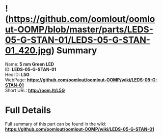 
!(https://github.com/oomlout/oomlout-OOMP/blob/master/parts/LEDS-05-G-STAN-01/LEDS-05-G-STAN-01_420.jpg)
Summary
=================
  
Name: __5 mm Green LED__    
ID: __LEDS-05-G-STAN-01__   
Hex ID: __L5G__   
WebPage: __https://github.com/oomlout/oomlout-OOMP/wiki/LEDS-05-G-STAN-01__   
Short URL: __http://oom.lt/L5G__   

Full Details
==========================
Full summary of this part can be found in the wiki:   
__https://github.com/oomlout/oomlout-OOMP/wiki/LEDS-05-G-STAN-01__    

